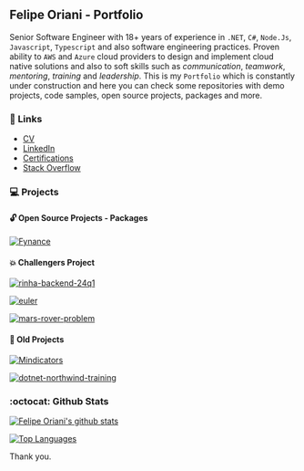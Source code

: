 ## Felipe Oriani - Portfolio 

Senior Software Engineer with 18+ years of experience in `.NET`, `C#`, `Node.Js`, `Javascript`, `Typescript` and also software engineering practices. Proven ability to `AWS` and `Azure` cloud providers to design and implement cloud native solutions and also to soft skills such as _communication_, _teamwork_, _mentoring_, _training_ and _leadership_. This is my `Portfolio` which is constantly under construction and here you can check some repositories with demo projects, code samples, open source projects, packages and more.

### 🔗 Links

- [CV](https://drive.google.com/file/d/1fWtlbqrpc2Dzp8DnphQxKmvwZDF1Z-Ri/view)
- [LinkedIn](https://www.linkedin.com/in/felipeoriani/)
- [Certifications](https://www.youracclaim.com/users/felipeoriani/)
- [Stack Overflow](https://stackoverflow.com/users/316799/felipe-oriani?tab=profile)

### 💻 Projects

#### :unlock: Open Source Projects - Packages

[![Fynance](https://github-readme-stats-sigma-five.vercel.app/api/pin/?username=felipeoriani&repo=fynance&theme=vision-friendly-dark)](https://github.com/felipeoriani/fynance)

#### 💥 Challengers Project

[![rinha-backend-24q1](https://github-readme-stats-sigma-five.vercel.app/api/pin/?username=felipeoriani&repo=rinha-backend-24q1&theme=vision-friendly-dark)](https://github.com/felipeoriani/rinha-backend-24q1)

[![euler](https://github-readme-stats-sigma-five.vercel.app/api/pin/?username=felipeoriani&repo=euler&theme=vision-friendly-dark)](https://github.com/felipeoriani/euler)      

[![mars-rover-problem](https://github-readme-stats-sigma-five.vercel.app/api/pin/?username=felipeoriani&repo=mars-rover-problem&theme=vision-friendly-dark)](https://github.com/felipeoriani/mars-rover-problem)

#### :older_man: Old Projects

[![Mindicators](https://github-readme-stats-sigma-five.vercel.app/api/pin/?username=felipeoriani&repo=mindicators&theme=vision-friendly-dark)](https://github.com/felipeoriani/mindicators)

[![dotnet-northwind-training](https://github-readme-stats-sigma-five.vercel.app/api/pin/?username=felipeoriani&repo=dotnet-northwind-training&theme=vision-friendly-dark)](https://github.com/felipeoriani/dotnet-northwind-training)

### :octocat: Github Stats 

[![Felipe Oriani's github stats](https://github-readme-stats-sigma-five.vercel.app/api?username=felipeoriani&show_icons=true&include_all_commits=true&theme=vision-friendly-dark)](https://github.com/felipeoriani)

[![Top Languages](https://github-readme-stats-sigma-five.vercel.app/api/top-langs/?username=felipeoriani&layout=compact&count_private=true&theme=vision-friendly-dark)](https://github.com/felipeoriani)

Thank you.
